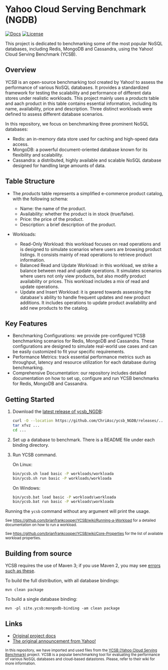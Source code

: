 Yahoo Cloud Serving Benchmark (NGDB)
====================================
[![Docs](https://img.shields.io/badge/docs-reference-blue.svg)](https://github.com/brianfrankcooper/YCSB/wiki)
[![License](https://img.shields.io/badge/license-Apache--2.0-green.svg)](https://github.com/ChriAsc/ycsb_NGDB/blob/main/LICENSE.txt)

This project is dedicated to benchmarking some of the most popular NoSQL databases, including Redis, MongoDB and Cassandra, using the Yahoo! Cloud Serving Benchmark (YCSB).


Overview
--------

*YCSB* is an open-source benchmarking tool created by Yahoo! to assess the performance of various NoSQL databases. It provides a standardized framework for testing the scalability and performance of different data stores under realistic workloads. This project mainly uses a *products* table and aach product in this table contains essential information, including its name, availability, price and description. Three distinct workloads were defined to assess different database scenarios.

In this repository, we focus on benchmarking three prominent NoSQL databases:
- Redis: an in-memory data store used for caching and high-speed data access.
- MongoDB: a powerful document-oriented database known for its flexibility and scalability.
- Cassandra: a distributed, highly available and scalable NoSQL database designed for handling large amounts of data.


Table Structure
---------------

- The *products* table represents a simplified e-commerce product catalog, with the following schema:
    - Name: the name of the product.
    - Availability: whether the product is in stock (true/false).
    - Price: the price of the product.
    - Description: a brief description of the product.

- Workloads:

    - Read-Only Workload: this workload focuses on read operations and is designed to simulate scenarios where users are browsing product listings. It consists mainly of read operations to retrieve product information.
    - Balanced Read and Update Workload: in this workload, we strike a balance between read and update operations. It simulates scenarios where users not only view products, but also modify product availability or prices. This workload includes a mix of read and update operations.
    - Update and Insert Workload: it is geared towards assessing the database's ability to handle frequent updates and new product additions. It includes operations to update product availability and add new products to the catalog.

Key Features
------------

- Benchmarking Configurations: we provide pre-configured YCSB benchmarking scenarios for Redis, MongoDB and Cassandra. These configurations are designed to simulate real-world use cases and can be easily customized to fit your specific requirements.
- Performance Metrics: track essential performance metrics such as throughput, latency and resource utilization for each database during benchmarking.
- Comprehensive Documentation: our repository includes detailed documentation on how to set up, configure and run YCSB benchmarks for Redis, MongoDB and Cassandra.


Getting Started
---------------

1. Download the [latest release of ycsb_NGDB](https://github.com/ChriAsc/ycsb_NGDB/releases):

    ```sh
    curl -O --location https://github.com/ChriAsc/ycsb_NGDB/releases/...
    tar xfvz ...
    cd ...
    ```
    
2. Set up a database to benchmark. There is a README file under each binding directory.

3. Run YCSB command. 

    On Linux:
    ```sh
    bin/ycsb.sh load basic -P workloads/workloada
    bin/ycsb.sh run basic -P workloads/workloada
    ```

    On Windows:
    ```bat
    bin/ycsb.bat load basic -P workloads\workloada
    bin/ycsb.bat run basic -P workloads\workloada
    ```

  Running the `ycsb` command without any argument will print the usage. 
   
  <sub>See https://github.com/brianfrankcooper/YCSB/wiki/Running-a-Workload for a detailed documentation on how to run a workload.</sub>
  
  <sub>See https://github.com/brianfrankcooper/YCSB/wiki/Core-Properties for the list of available workload properties.</sub>


Building from source
--------------------

YCSB requires the use of Maven 3; if you use Maven 2, you may see [errors
such as these](https://github.com/brianfrankcooper/YCSB/issues/406).

To build the full distribution, with all database bindings:

    mvn clean package

To build a single database binding:

    mvn -pl site.ycsb:mongodb-binding -am clean package


Links
-----
* [Original project docs](https://github.com/brianfrankcooper/YCSB/wiki)
* [The original announcement from Yahoo!](https://labs.yahoo.com/news/yahoo-cloud-serving-benchmark/)

<sub>In this repository, we have imported and used files from the [YCSB (Yahoo Cloud Serving Benchmark)](https://github.com/brianfrankcooper/YCSB) project. YCSB is a popular benchmarking tool for evaluating the performance of various NoSQL databases and cloud-based datastores. Please, refer to their wiki for more information. </sub> 
